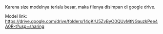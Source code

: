 Karena size modelnya terlalu besar, maka filenya disimpan di google drive.

Model link:
https://drive.google.com/drive/folders/14gKrU5ZvByO0QUvMtNGauzkPee4A0R-t?usp=sharing
